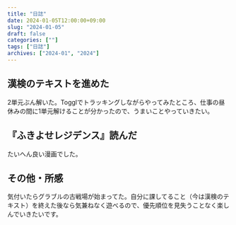 ```yaml
---
title: "日誌"
date: 2024-01-05T12:00:00+09:00
slug: "2024-01-05"
draft: false
categories: [""]
tags: ["日誌"]
archives: ["2024-01", "2024"]
---
```

## 漢検のテキストを進めた

2単元ぶん解いた。Togglでトラッキングしながらやってみたところ、仕事の昼休みの間に1単元解けることが分かったので、うまいことやっていきたい。

## 『ふきよせレジデンス』読んだ

たいへん良い漫画でした。

## その他・所感

気付いたらグラブルの古戦場が始まってた。自分に課してること（今は漢検のテキスト）を終えた後なら気兼ねなく遊べるので、優先順位を見失うことなく楽しんでいきたいです。
